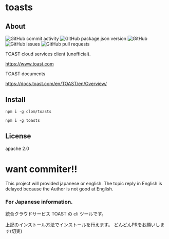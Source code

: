 # toasts
## About
![GitHub commit activity](https://img.shields.io/github/commit-activity/w/clom/toasts.svg?style=popout-square)
![GitHub package.json version](https://img.shields.io/github/package-json/v/clom/toasts.svg?style=popout-square)
![GitHub](https://img.shields.io/github/license/clom/toasts.svg?style=popout-square)
![GitHub issues](https://img.shields.io/github/issues-raw/clom/toasts.svg?style=popout-square)
![GitHub pull requests](https://img.shields.io/github/issues-pr-raw/clom/toasts.svg?style=popout-square)


TOAST cloud services client (unofficial).

https://www.toast.com

TOAST documents

https://docs.toast.com/en/TOAST/en/Overview/


## Install

```
npm i -g clom/toasts
```

```
npm i -g toasts
```

## License
apache 2.0

# want commiter!!
This project will provided japanese or english.
The topic reply in English is delayed because the Author is not good at English.

### For Japanese information.
統合クラウドサービス TOAST の cli ツールです。

上記のインストール方法でインストールを行えます。
どんどんPRをお願いします(切実)
